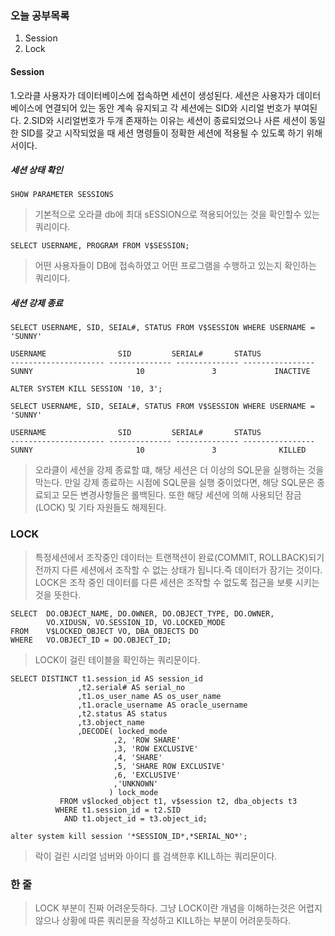 ### 오늘 공부목록
1. Session
2. Lock

#### Session
1.오라클 사용자가 데이터베이스에 접속하면 세션이 생성된다. 세션은 사용자가 데이터베이스에 연결되어 있는 동안 계속 유지되고 각 세션에는 SID와 시리얼 번호가 부여된다.
2.SID와 시리얼번호가 두개 존재하는 이유는 세션이 종료되었으나 사른 세션이 동일한 SID를 갖고 시작되었을 때 세션 명령들이 정확한 세션에 적용될 수 있도록 하기 위해서이다.

##### 세션 상태 확인
```
SHOW PARAMETER SESSIONS
```
>기본적으로 오라클 db에 최대 sESSION으로 젹용되어있는 것을 확인할수 있는 쿼리이다.

```
SELECT USERNAME, PROGRAM FROM V$SESSION;
```
>어떤 사용자들이 DB에 접속하였고 어떤 프로그램을 수행하고 있는지 확인하는 쿼리이다.

##### 세션 강제 종료
```
SELECT USERNAME, SID, SEIAL#, STATUS FROM V$SESSION WHERE USERNAME = 'SUNNY'

USERNAME                SID         SERIAL#       STATUS
--------------------- -------------- -------------- ----------------
SUNNY                       10               3             INACTIVE
```
```
ALTER SYSTEM KILL SESSION '10, 3';

SELECT USERNAME, SID, SEIAL#, STATUS FROM V$SESSION WHERE USERNAME = 'SUNNY'

USERNAME                SID         SERIAL#       STATUS
--------------------- -------------- -------------- ----------------
SUNNY                       10               3              KILLED
```
>오라클이 세션을 강제 종료할 떄, 해당 세션은 더 이상의 SQL문을 실행하는 것을 막는다. 만일 강제 종료하는 시점에 SQL문을 실행 중이었다면, 해당 SQL문은 종료되고 모든 변경사항들은 롤백된다. 또한 해당 세션에 의해 사용되던 잠금(LOCK) 및 기타 자원들도 해제된다.

### LOCK
>특정세션에서 조작중인 데이터는 트랜잭션이 완료(COMMIT, ROLLBACK)되기 전까지 다른 세션에서 조작할 수 없는 상태가 됩니다.즉 데이터가 잠기는 것이다. LOCK은 조작 중인 데이터를 다른 세션은 조작할 수 없도록 접근을 보륫 시키는 것을 뜻한다.
```
SELECT  DO.OBJECT_NAME, DO.OWNER, DO.OBJECT_TYPE, DO.OWNER,
        VO.XIDUSN, VO.SESSION_ID, VO.LOCKED_MODE
FROM    V$LOCKED_OBJECT VO, DBA_OBJECTS DO
WHERE   VO.OBJECT_ID = DO.OBJECT_ID;
```
>LOCK이 걸린 테이블을 확인하는 쿼리문이다.

```
SELECT DISTINCT t1.session_id AS session_id
               ,t2.serial# AS serial_no
               ,t1.os_user_name AS os_user_name
               ,t1.oracle_username AS oracle_username
               ,t2.status AS status
               ,t3.object_name
               ,DECODE( locked_mode
                       ,2, 'ROW SHARE'
                       ,3, 'ROW EXCLUSIVE'
                       ,4, 'SHARE'
                       ,5, 'SHARE ROW EXCLUSIVE'
                       ,6, 'EXCLUSIVE'
                       ,'UNKNOWN'
                      ) lock_mode
           FROM v$locked_object t1, v$session t2, dba_objects t3
          WHERE t1.session_id = t2.SID
            AND t1.object_id = t3.object_id;
       
alter system kill session '*SESSION_ID*,*SERIAL_NO*';
```
>락이 걸린 시리얼 넘버와 아이디 를 검색한후 KILL하는 쿼리문이다.

### 한 줄
>LOCK 부분이 진짜 어려운듯하다. 그냥 LOCK이란 개념을 이해하는것은 어렵지 않으나 상황에 따른 쿼리문을 작성하고 KILL하는 부분이 어려운듯하다.

